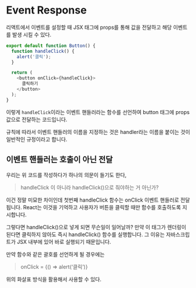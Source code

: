 # Event Response

리액트에서 이벤트를 설정할 때 JSX 태그에 props를 통해 값을 전달하고 해당 이벤트를 발생 시킬 수 있다. 
```js
export default function Button() {
  function handleClick() {
    alert('클릭');
  }

  return (
    <button onClick={handleClick}>
      클릭하기
    </button>
  );
}
```

이렇게  `handleClick`이라는 이벤트 핸들러라는 함수를 선언하여 button 태그에 props 값으로 전달하는 코드입니다.

규칙에 따라서 이벤트 핸들러의 이름을 지정하는 것은 handler라는 이름을 붙이는 것이 일반적인 규정이라고 합니다.

## 이벤트 핸들러는 호출이 아닌 전달
우리는 위 코드를 작성하다가 하나의 의문이 들기도 한다,

> handleClick 이 아니라 handleClick()으로 줘야하는 거 아닌가?

이건 정말 미묘한 차이인데 첫번째 handleClick 함수는 onClick 이벤트 핸들러로 전달됩니다. 
React는 이것을 기억하고 사용자가 버튼을 클릭할 때만 함수를 호출하도록 지시합니다.

그렇다면 handleClick()으로 넣게 되면 무슨일이 일어날까?
만약 이 태그가 렌더링이 된다면 클릭하지 않아도 즉시 handleClick() 함수를 실행합니다. 
그 이유는 자바스크립트가 JSX 내부에 있어 바로 실행되기 때문입니다.

만약 함수와 같은 괄호를 선언하게 될 경우에는

> onClick = {() => alert(‘클릭’)} 

위의 화살표 방식을 활용해서 사용할 수 있다.
